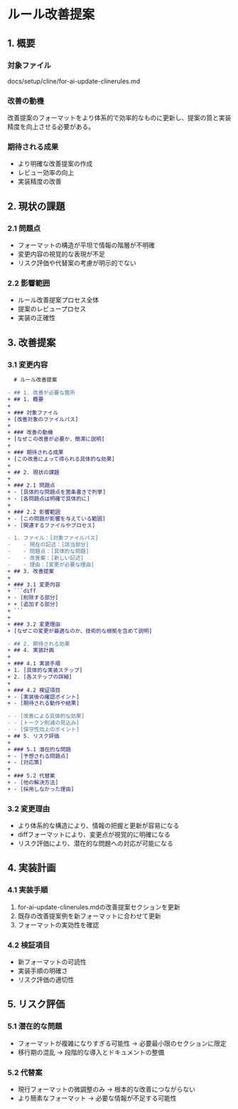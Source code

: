 # ルール改善提案

## 1. 概要

### 対象ファイル
docs/setup/cline/for-ai-update-clinerules.md

### 改善の動機
改善提案のフォーマットをより体系的で効率的なものに更新し、提案の質と実装精度を向上させる必要がある。

### 期待される成果
- より明確な改善提案の作成
- レビュー効率の向上
- 実装精度の改善

## 2. 現状の課題

### 2.1 問題点
- フォーマットの構造が平坦で情報の階層が不明確
- 変更内容の視覚的な表現が不足
- リスク評価や代替案の考慮が明示的でない

### 2.2 影響範囲
- ルール改善提案プロセス全体
- 提案のレビュープロセス
- 実装の正確性

## 3. 改善提案

### 3.1 変更内容
```diff
  # ルール改善提案

- ## 1. 改善が必要な箇所
+ ## 1. 概要
+ 
+ ### 対象ファイル
+ [改善対象のファイルパス]
+ 
+ ### 改善の動機
+ [なぜこの改善が必要か、簡潔に説明]
+ 
+ ### 期待される成果
+ [この改善によって得られる具体的な効果]
+ 
+ ## 2. 現状の課題
+ 
+ ### 2.1 問題点
+ - [具体的な問題点を箇条書きで列挙]
+ - [各問題点は明確で具体的に]
+ 
+ ### 2.2 影響範囲
+ - [この問題が影響を与えている範囲]
+ - [関連するファイルやプロセス]

- 1. ファイル：[対象ファイルパス]
-    - 現在の記述：[該当部分]
-    - 問題点：[具体的な問題]
-    - 改善案：[新しい記述]
-    - 理由：[変更が必要な理由]
+ ## 3. 改善提案
+ 
+ ### 3.1 変更内容
+ ```diff
+ - [削除する部分]
+ + [追加する部分]
+ ```
+ 
+ ### 3.2 変更理由
+ [なぜこの変更が最適なのか、技術的な根拠を含めて説明]

- ## 2. 期待される効果
+ ## 4. 実装計画
+ 
+ ### 4.1 実装手順
+ 1. [具体的な実装ステップ]
+ 2. [各ステップの詳細]
+ 
+ ### 4.2 検証項目
+ - [実装後の確認ポイント]
+ - [期待される動作や結果]

- - [改善による具体的な効果]
- - [トークン削減の見込み]
- - [保守性向上のポイント]
+ ## 5. リスク評価
+ 
+ ### 5.1 潜在的な問題
+ - [予想される問題点]
+ - [対応策]
+ 
+ ### 5.2 代替案
+ - [他の解決方法]
+ - [採用しなかった理由]
```

### 3.2 変更理由
- より体系的な構造により、情報の把握と更新が容易になる
- diffフォーマットにより、変更点が視覚的に明確になる
- リスク評価により、潜在的な問題への対応が可能になる

## 4. 実装計画

### 4.1 実装手順
1. for-ai-update-clinerules.mdの改善提案セクションを更新
2. 既存の改善提案例を新フォーマットに合わせて更新
3. フォーマットの実効性を確認

### 4.2 検証項目
- 新フォーマットの可読性
- 実装手順の明確さ
- リスク評価の適切性

## 5. リスク評価

### 5.1 潜在的な問題
- フォーマットが複雑になりすぎる可能性
  → 必要最小限のセクションに限定
- 移行期の混乱
  → 段階的な導入とドキュメントの整備

### 5.2 代替案
- 現行フォーマットの微調整のみ
  → 根本的な改善につながらない
- より簡素なフォーマット
  → 必要な情報が不足する可能性